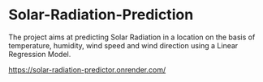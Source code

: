 # Solar-Radiation-Prediction
The project aims at predicting Solar Radiation in a location on the basis of temperature, humidity, wind speed and wind direction using a Linear Regression Model. 


https://solar-radiation-predictor.onrender.com/
